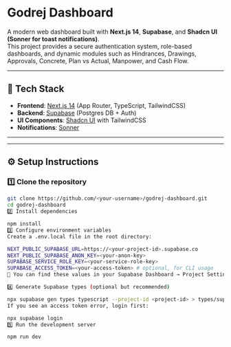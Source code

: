 # Godrej Dashboard

A modern web dashboard built with **Next.js 14**, **Supabase**, and **Shadcn UI (Sonner for toast notifications)**.  
This project provides a secure authentication system, role-based dashboards, and dynamic modules such as Hindrances, Drawings, Approvals, Concrete, Plan vs Actual, Manpower, and Cash Flow.

---

## 🚀 Tech Stack

- **Frontend**: [Next.js 14](https://nextjs.org/) (App Router, TypeScript, TailwindCSS)
- **Backend**: [Supabase](https://supabase.com/) (Postgres DB + Auth)
- **UI Components**: [Shadcn UI](https://ui.shadcn.com/) with TailwindCSS
- **Notifications**: [Sonner](https://sonner.emilkowal.ski/)

---



---

## ⚙️ Setup Instructions

### 1️⃣ Clone the repository
```bash
git clone https://github.com/<your-username>/godrej-dashboard.git
cd godrej-dashboard
2️⃣ Install dependencies

npm install
3️⃣ Configure environment variables
Create a .env.local file in the root directory:

NEXT_PUBLIC_SUPABASE_URL=https://<your-project-id>.supabase.co
NEXT_PUBLIC_SUPABASE_ANON_KEY=<your-anon-key>
SUPABASE_SERVICE_ROLE_KEY=<your-service-role-key>
SUPABASE_ACCESS_TOKEN=<your-access-token> # optional, for CLI usage
🔑 You can find these values in your Supabase Dashboard → Project Settings → API.

4️⃣ Generate Supabase types (optional but recommended)

npx supabase gen types typescript --project-id <project-id> > types/supabase.ts
If you see an access token error, login first:

npx supabase login
5️⃣ Run the development server

npm run dev
